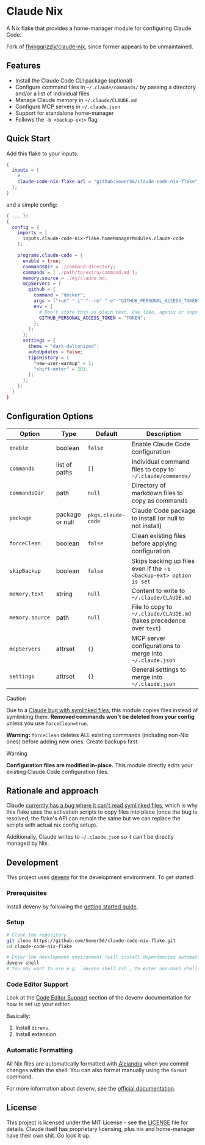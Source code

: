 # Claude Nix

A Nix flake that provides a home-manager module for configuring Claude Code.

Fork of [flyinggrizzly/claude-nix](https://github.com/flyinggrizzly/claude-nix), since former appears
to be unmaintained.

## Features

- Install the Claude Code CLI package (optional)
- Configure command files in `~/.claude/commands/` by passing a directory and/or a list of individual files
- Manage Claude memory in `~/.claude/CLAUDE.md`
- Configure MCP servers in `~/.claude.json`
- Support for standalone home-manager
- Follows the `-b <backup-ext>` flag

## Quick Start

Add this flake to your inputs:

```nix
{
  inputs = {
    # ...
    claude-code-nix-flake.url = "github:Sewer56/claude-code-nix-flake";
  };
}
```

and a simple config:

```nix
{ ... }:
{
  config = {
    imports = [
      inputs.claude-code-nix-flake.homeManagerModules.claude-code
    ];

    programs.claude-code = {
      enable = true;
      commandsDir = ./command-directory;
      commands = [ ./path/to/extra/command.md ];
      memory.source = ./my/claude.md;
      mcpServers = {
        github = {
          command = "docker";
          args = ["run" "-i" "--rm" "-e" "GITHUB_PERSONAL_ACCESS_TOKEN" "ghcr.io/github/github-mcp-server"];
          env = {
            # Don't store this as plain text. Use like, agenix or sops-nix or sumthing
            GITHUB_PERSONAL_ACCESS_TOKEN = "TOKEN";
          };
        };
      };
      settings = {
        theme = "dark-daltonized";
        autoUpdates = false;
        tipsHistory = {
          "new-user-warmup" = 1;
          "shift-enter" = 201;
        };
      };
    };
  }
}
```

## Configuration Options

| Option          | Type            | Default            | Description                                                          |
| --------------- | --------------- | ------------------ | -------------------------------------------------------------------- |
| `enable`        | boolean         | `false`            | Enable Claude Code configuration                                     |
| `commands`      | list of paths   | `[]`               | Individual command files to copy to `~/.claude/commands/`            |
| `commandsDir`   | path            | `null`             | Directory of markdown files to copy as commands                      |
| `package`       | package or null | `pkgs.claude-code` | Claude Code package to install (or null to not install)              |
| `forceClean`    | boolean         | `false`            | Clean existing files before applying configuration                   |
| `skipBackup`    | boolean         | `false`            | Skips backing up files even if the -`b <backup-ext> option is set`   |
| `memory.text`   | string          | `null`             | Content to write to `~/.claude/CLAUDE.md`                            |
| `memory.source` | path            | `null`             | File to copy to `~/.claude/CLAUDE.md` (takes precedence over `text`) |
| `mcpServers`    | attrset         | `{}`               | MCP server configurations to merge into `~/.claude.json`             |
| `settings`      | attrset         | `{}`               | General settings to merge into `~/.claude.json`                      |

>[!CAUTION]
> Due to a [Claude bug with symlinked files](https://github.com/anthropics/claude-code/issues/764), this module copies files instead of symlinking them. **Removed commands won't be deleted from your config** unless you use `forceClean=true`.
>
> **Warning:** `forceClean` deletes ALL existing commands (including non-Nix ones) before adding new ones. Create backups first.

>[!WARNING] 
> **Configuration files are modified in-place.** This module directly edits your existing Claude Code configuration files.

## Rationale and approach

Claude [currently has a bug where it can't read symlinked files](https://github.com/anthropics/claude-code/issues/764),
which is why this flake uses the activation scripts to copy files into place (once the bug is resolved, the flake's API
can remain the same but we can replace the scripts with actual nix config setup).

Additionally, Claude writes to `~/.claude.json` so it can't be directly managed by Nix.

## Development

This project uses [devenv](https://devenv.sh) for the development environment. To get started:

### Prerequisites

Install devenv by following the [getting started guide](https://devenv.sh/getting-started/).

### Setup

```bash
# Clone the repository
git clone https://github.com/Sewer56/claude-code-nix-flake.git
cd claude-code-nix-flake

# Enter the development environment (will install dependencies automatically)
devenv shell
# You may want to use e.g. `devenv shell zsh`, to enter non-bash shells.
```

### Code Editor Support

Look at the [Code Editor Support](https://devenv.sh/editor-support/vscode/) section of the
devenv documentation for how to set up your editor.

Basically:

1. Install `direnv`.
2. Install extension.

### Automatic Formatting

All Nix files are automatically formatted with [Alejandra](https://github.com/kamadorueda/alejandra) when you commit changes within the shell. You can also format manually using the `format` command.

For more information about devenv, see the [official documentation](https://devenv.sh).

## License

This project is licensed under the MIT License - see the [LICENSE](LICENSE) file for details. Claude itself has
proprietary licensing, plus nix and home-manager have their own shit. Go look it up.
